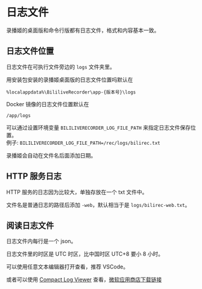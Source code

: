 # 日志文件

录播姬的桌面版和命令行版都有日志文件，格式和内容基本一致。

## 日志文件位置

日志文件在可执行文件旁边的 `logs` 文件夹里。

用安装包安装的录播姬桌面版的日志文件位置吗默认在

```%localappdata%\BililiveRecorder\app-{版本号}\logs```

Docker 镜像的日志文件位置默认在

```/app/logs```

可以通过设置环境变量 `BILILIVERECORDER_LOG_FILE_PATH` 来指定日志文件保存位置。  
例子: `BILILIVERECORDER_LOG_FILE_PATH=/rec/logs/bilirec.txt`

录播姬会自动在文件名后面添加日期。

## HTTP 服务日志

HTTP 服务的日志因为比较大，单独存放在一个 txt 文件中。

文件名是普通日志的路径后添加 `-web`，默认相当于是 `logs/bilirec-web.txt`。

## 阅读日志文件

日志文件内每行是一个 json。

日志文件里的时区是 UTC 时区，比中国时区 UTC+8 要小 8 小时。

可以使用任意文本编辑器打开查看，推荐 VSCode。

或者可以使用 [Compact Log Viewer](https://github.com/warrenbuckley/Compact-Log-Format-Viewer) 查看，[微软应用商店下载链接](https://apps.microsoft.com/store/detail/compact-log-viewer/9N8RV8LKTXRJ)
